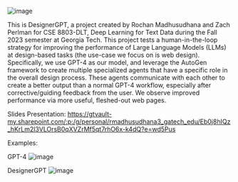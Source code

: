 ![image](https://github.com/Rochan-HM/dlt-project/assets/109938049/601abe92-0036-4ac1-9523-45fa2e745ca6)


This is DesignerGPT, a project created by Rochan Madhusudhana and Zach Perlman for CSE 8803-DLT, Deep Learning for Text Data during the Fall 2023 semester at Georgia Tech. This project tests a human-in-the-loop strategy for improving the performance of Large Language Models (LLMs) at design-based tasks (the use-case we focus on is web design). Specifically, we use GPT-4 as our model, and leverage the AutoGen framework to create multiple specialized agents that have a specific role in the overall design process. These agents communicate with each other to create a better output than a normal GPT-4 workflow, especially after corrective/guiding feedback from the user. We observe improved performance via more useful, fleshed-out web pages.

Slides Presentation: https://gtvault-my.sharepoint.com/:p:/g/personal/rmadhusudhana3_gatech_edu/Eb0j8hIQz_hKrLm2l3VLOrsB0qXVZrMf5qt7rhO6x-k4dQ?e=wd5Pus

Examples:

GPT-4
![image](https://github.com/zach-perlman/designer-gpt/assets/109938049/449f96a9-fc31-4a3f-b98e-c85e9ed6883c)

DesignerGPT
![image](https://github.com/zach-perlman/designer-gpt/assets/109938049/53d21119-ea5a-4931-80c3-4bb0326d9f3d)
